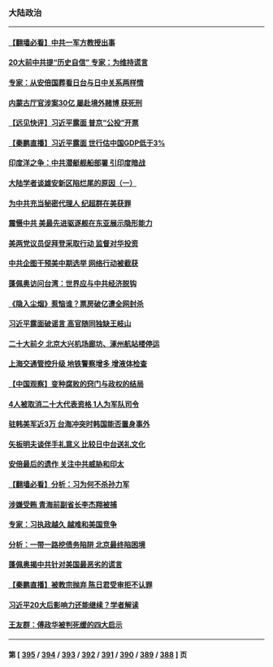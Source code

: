 ### 大陆政治
---
#### [【翻墙必看】中共一军方教授出事](../../pages/ncid277/n13834258.md) 
#### [20大前中共提“历史自信” 专家：为维持谎言](../../pages/ncid277/n13834255.md) 
#### [专家：从安倍国葬看日台与日中关系两样情](../../pages/ncid277/n13834121.md) 
#### [内蒙古厅官涉案30亿 屡赴境外赌博 获死刑](../../pages/ncid277/n13834129.md) 
#### [【远见快评】习近平露面 普京“公投”开票](../../pages/ncid277/n13834003.md) 
#### [【秦鹏直播】习近平露面 世行估中国GDP低于3%](../../pages/ncid277/n13834000.md) 
#### [印度洋之争：中共潜艇舰船部署 引印度暗战](../../pages/ncid277/n13833870.md) 
#### [大陆学者谈雄安新区陷烂尾的原因（一）](../../pages/ncid277/n13833938.md) 
#### [为中共充当秘密代理人 纪超群在美获罪](../../pages/ncid277/n13833931.md) 
#### [震慑中共 美最先进驱逐舰在东亚展示隐形能力](../../pages/ncid277/n13833918.md) 
#### [美两党议员促拜登采取行动 监督对华投资](../../pages/ncid277/n13833908.md) 
#### [中共企图干预美中期选举 网络行动被截获](../../pages/ncid277/n13833877.md) 
#### [蓬佩奥访问台湾：世界应与中共经济脱钩](../../pages/ncid277/n13833655.md) 
#### [《隐入尘烟》惹恼谁？票房破亿遭全网封杀](../../pages/ncid277/n13833654.md) 
#### [习近平露面破谣言 高官随同独缺王岐山](../../pages/ncid277/n13833824.md) 
#### [二十大前夕 北京大兴机场廊坊、涿州航站楼停运](../../pages/ncid277/n13833679.md) 
#### [上海交通管控升级 地铁警察增多 增液体检查](../../pages/ncid277/n13833610.md) 
#### [【中国观察】变种腐败的窍门与政权的结局](../../pages/ncid277/n13833405.md) 
#### [4人被取消二十大代表资格 1人为军队司令](../../pages/ncid277/n13833550.md) 
#### [驻韩美军近3万 台海冲突时韩国能否置身事外](../../pages/ncid277/n13833401.md) 
#### [矢板明夫谈伴手礼意义 比较日中台送礼文化](../../pages/ncid277/n13833379.md) 
#### [安倍最后的遗作 关注中共威胁和印太](../../pages/ncid277/n13833342.md) 
#### [【翻墙必看】分析：习为何不杀孙力军](../../pages/ncid277/n13833474.md) 
#### [涉嫌受贿 青海前副省长李杰翔被捕](../../pages/ncid277/n13833407.md) 
#### [专家：习执政越久 越难和美国竞争](../../pages/ncid277/n13833282.md) 
#### [分析：一带一路挖债务陷阱 北京最终陷困境](../../pages/ncid277/n13833272.md) 
#### [蓬佩奥揭中共针对美国最恶劣的谎言](../../pages/ncid277/n13833370.md) 
#### [【秦鹏直播】被教宗抛弃 陈日君受审拒不认罪](../../pages/ncid277/n13833266.md) 
#### [习近平20大后影响力还能继续？学者解读](../../pages/ncid277/n13833167.md) 
#### [王友群：傅政华被判死缓的四大启示](../../pages/ncid277/n13833274.md) 

---
#### 第 [ [395](./395.md) / [394](./394.md) / [393](./393.md) / [392](./392.md) / [391](./391.md) / [390](./390.md) / [389](./389.md) / [388](./388.md) ] 页
